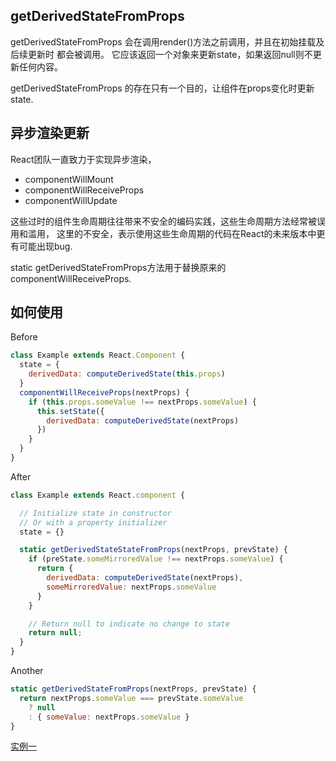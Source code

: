 
## getDerivedStateFromProps

getDerivedStateFromProps 会在调用render()方法之前调用，并且在初始挂载及后续更新时
都会被调用。
它应该返回一个对象来更新state，如果返回null则不更新任何内容。

getDerivedStateFromProps 的存在只有一个目的，让组件在props变化时更新state.

## 异步渲染更新

React团队一直致力于实现异步渲染，

- componentWillMount
- componentWillReceiveProps
- componentWillUpdate

这些过时的组件生命周期往往带来不安全的编码实践，这些生命周期方法经常被误用和滥用，
这里的不安全，表示使用这些生命周期的代码在React的未来版本中更有可能出现bug.

static getDerivedStateFromProps方法用于替换原来的componentWillReceiveProps.

## 如何使用

Before

```js
class Example extends React.Component {
  state = {
    derivedData: computeDerivedState(this.props)
  }
  componentWillReceiveProps(nextProps) {
    if (this.props.someValue !== nextProps.someValue) {
      this.setState({
        derivedData: computeDerivedState(nextProps)
      })
    }
  }
}
```

After

```js
class Example extends React.component {

  // Initialize state in constructor
  // Or with a property initializer
  state = {}

  static getDerivedStateStateFromProps(nextProps, prevState) {
    if (preState.someMirroredValue !== nextProps.someValue) {
      return {
        derivedData: computeDerivedState(nextProps),
        someMirroredValue: nextProps.someValue
      }
    }

    // Return null to indicate no change to state
    return null;
  }
}
```

Another

```js
static getDerivedStateFromProps(nextProps, prevState) {
  return nextProps.someValue === prevState.someValue
    ? null
    : { someValue: nextProps.someValue }
}
```

[实例一](./src/pages/test/TestOne.js)